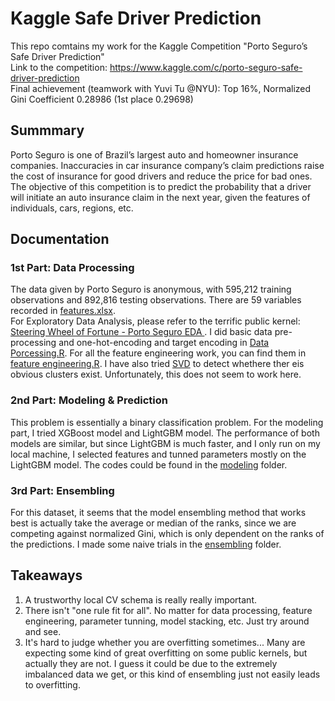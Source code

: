 # Kaggle Safe Driver Prediction
This repo comtains my work for the Kaggle Competition "Porto Seguro’s Safe Driver Prediction"  
Link to the competition: https://www.kaggle.com/c/porto-seguro-safe-driver-prediction  
Final achievement (teamwork with Yuvi Tu @NYU): Top 16%, Normalized Gini Coefficient 0.28986 (1st place 0.29698)

## Summmary
Porto Seguro is one of Brazil’s largest auto and homeowner insurance companies. Inaccuracies in car insurance company’s claim predictions raise the cost of insurance for good drivers and reduce the price for bad ones. The objective of this competition is to predict the probability that a driver will initiate an auto insurance claim in the next year, given the features of individuals, cars, regions, etc.

## Documentation

### 1st Part: Data Processing
The data given by Porto Seguro is anonymous, with 595,212 training observations and 892,816 testing observations. There are 59 variables recorded in [features.xlsx](https://github.com/yudong-94/Kaggle-Safe-Driver-Prediction/tree/master/tracking).  
For Exploratory Data Analysis, please refer to the terrific public kernel: [Steering Wheel of Fortune - Porto Seguro EDA
](https://www.kaggle.com/headsortails/steering-wheel-of-fortune-porto-seguro-eda).
I did basic data pre-processing and one-hot-encoding and target encoding in [Data Porcessing.R](https://github.com/yudong-94/Kaggle-Safe-Driver-Prediction/blob/master/feature%20engineering/Data%20Processing.R). For all the feature engineering work, you can find them in [feature engineering.R](https://github.com/yudong-94/Kaggle-Safe-Driver-Prediction/blob/master/feature%20engineering/feature%20engineering.R). I have also tried [SVD](https://github.com/yudong-94/Kaggle-Safe-Driver-Prediction/blob/master/feature%20engineering/SVD.R) to detect whethere ther eis obvious clusters exist. Unfortunately, this does not seem to work here.

### 2nd Part: Modeling & Prediction
This problem is essentially a binary classification problem. For the modeling part, I tried XGBoost model and LightGBM model. The performance of both models are similar, but since LightGBM is much faster, and I only run on my local machine, I selected features and tunned parameters mostly on the LightGBM model. The codes could be found in the [modeling](https://github.com/yudong-94/Kaggle-Safe-Driver-Prediction/tree/master/modeling) folder.

### 3rd Part: Ensembling
For this dataset, it seems that the model ensembling method that works best is actually take the average or median of the ranks, since we are competing against normalized Gini, which is only dependent on the ranks of the predictions. I made some naive trials in the [ensembling](https://github.com/yudong-94/Kaggle-Safe-Driver-Prediction/tree/master/ensembling) folder.

## Takeaways
1. A trustworthy local CV schema is really really important.
2. There isn't "one rule fit for all". No matter for data processing, feature engineering, parameter tunning, model stacking, etc. Just try around and see.
3. It's hard to judge whether you are overfitting sometimes... Many are expecting some kind of great overfitting on some public kernels, but actually they are not. I guess it could be due to the extremely imbalanced data we get, or this kind of ensembling just not easily leads to overfitting.
